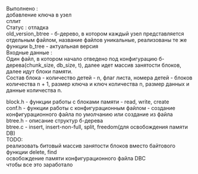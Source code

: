 Выполнено : <br>
добавление ключа в узел<br>
cплит<br>
Статус : отладка<br>
old_version_btree - б-дерево, в котором каждый узел представляется отдельным файлом, название файлов уникальные, реализованы те же функции
b_tree - актуальная версия<br>
Входные данные :<br>
Один файл, в котором начало отведено под конфигурацию б-дерева(chunk_size, db_size, t), далее идет массив занятости блоков, далее идут блоки памяти.<br>
Состав блока - количество детей - n, флаг листа, номера детей - блоков количества n + 1, размер ключа и ключ количества n, размер данных и данные количества n.<br>

block.h - функции работы с блоками памяти - read, write, create<br>
conf.h - функции работы с конфигурационным файлом - создание конфигурационного файла по умолчанию или создание из файла<br>
btree.h - описание структур б-дерева<br>
btree.c - insert, insert-non-full, split, freedom(для освобождения памяти DB)<br>
TODO:<br>
реализовать битовый массив занятости блоков вместо байтового<br>
функции delete, find<br>
освобождение памяти конфигурационного файла DBC<br>
чтобы все это заработало<br>
